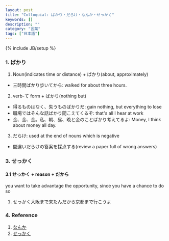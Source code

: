 ```yaml
---
layout: post
title: "Colloquial: ばかり・だらけ・なんか・せっかく"
keywords: []
description: ""
category: "言葉"
tags: ["日本語"]
---
```

{% include JB/setup %}

### 1. ばかり
1. Noun(indicates time or distance) + ばかり(about, approximately)

- 三時間ばかり歩いてから: walked for about three hours.


2. verb-て form + ばかり(nothing but)
- 得るものはなく、失うものばかりだ: gain nothing, but everything to lose
- 職場ではそんな話ばかり聞こえてくるぞ: that's all I hear at work
- 金、金、金。私、朝、昼、晩と金のことばかり考えてるよ: Money, I think about money all day.

3. だらけ: used at the end of nouns which is negative
- 間違いだらけの答案を採点する(review a paper full of wrong answers)




### 3. せっかく

#### 3.1 せっかく + reason + だから
you want to take advantage the opportunity, since you have a chance to do so
1. せっかく大阪まで来たんだから京都まで行こうよ



### 4. Reference
1. [なんか](http://maggiesensei.com/2018/01/10/how-to-use-%E3%81%AA%E3%82%93%E3%81%8B-nanka/)
2. [せっかく](https://maggiesensei.com/2015/04/29/how-to-use-%E3%81%9B%E3%81%A3%E3%81%8B%E3%81%8F-sekkaku/)


